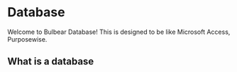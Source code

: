 # Database
Welcome to Bulbear Database! This is designed to be like Microsoft Access, Purposewise.
## What is a database
